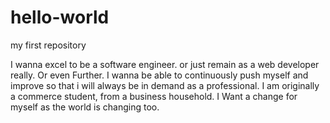 # hello-world
my first repository

I wanna excel to be a software engineer. or just remain as a web developer really. Or even Further.
I wanna be able to continuously push myself and improve so that i will always be in demand as a professional.
I am originally a commerce student, from a business household. I Want a change for myself as the world is changing too.
